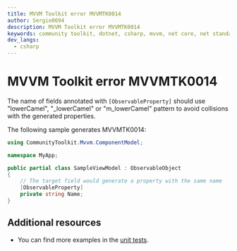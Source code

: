 ```yaml
---
title: MVVM Toolkit error MVVMTK0014
author: Sergio0694
description: MVVM Toolkit error MVVMTK0014
keywords: community toolkit, dotnet, csharp, mvvm, net core, net standard, source generators
dev_langs:
  - csharp
---
```


# MVVM Toolkit error MVVMTK0014

The name of fields annotated with `[ObservableProperty]` should use "lowerCamel", "_lowerCamel" or "m_lowerCamel" pattern to avoid collisions with the generated properties.

The following sample generates MVVMTK0014:

```csharp
using CommunityToolkit.Mvvm.ComponentModel;

namespace MyApp;

public partial class SampleViewModel : ObservableObject
{
    // The target field would generate a property with the same name
    [ObservableProperty]
    private string Name;
}
```

## Additional resources

- You can find more examples in the [unit tests](https://github.com/CommunityToolkit/dotnet/tree/main/tests/CommunityToolkit.Mvvm.SourceGenerators.UnitTests).
